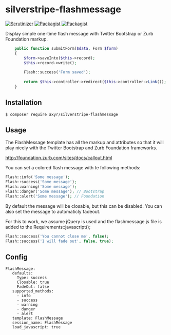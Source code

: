 # silverstripe-flashmessage
[![Scrutinizer](https://img.shields.io/scrutinizer/g/axyr/silverstripe-flashmessage.svg)](https://scrutinizer-ci.com/g/axyr/silverstripe-flashmessage/)
[![Packagist](https://img.shields.io/packagist/dt/axyr/silverstripe-flashmessage.svg)](https://packagist.org/packages/axyr/silverstripe-flashmessage)
[![Packagist](https://img.shields.io/packagist/v/axyr/silverstripe-flashmessage.svg)](https://packagist.org/packages/axyr/silverstripe-flashmessage)

Display simple one-time flash message with Twitter Bootstrap or Zurb Foundation markup.

```php
    public function submitForm($data, Form $form)
    {
        $form->saveInto($this->record);
        $this->record->write();
    
        Flash::success('Form saved');
    
        return $this->controller->redirect($this->controller->Link());
    }
```

## Installation

```
$ composer require axyr/silverstripe-flashmessage
```

## Usage
The FlashMessage template has all the markup and attributes so that it will play nicely with the Twitter Bootstrap and Zurb Foundation frameworks.

http://foundation.zurb.com/sites/docs/callout.html

You can set a colored flash message with te following methods:
```php
Flash::info('Some message');
Flash::success('Some message');
Flash::warning('Some message');
Flash::danger('Some message'); // Bootstrap
Flash::alert('Some message'); // Foundation
```

By default the message will be closable, but this can be disabled.
You can also set the message to automaticly fadeout.

For this to work, we assume jQuery is used and the flashmessage.js file is added to the Requirements::javascript();

```php
Flash::success('You cannot close me', false);
Flash::success('I will fade out', false, true);
```

## Config
```
FlashMessage:
   defaults:
     Type: success
     Closable: true
     FadeOut: false
   supported_methods:
     - info
     - success
     - warning
     - danger
     - alert
   template: FlashMessage
   session_name: FlashMessage
   load_javascript: true
```
